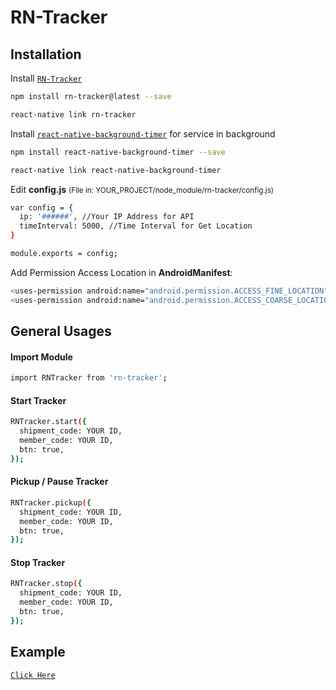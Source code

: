 # RN-Tracker

## Installation

Install [`RN-Tracker`](https://github.com/rizkyrnldy/RN-Tracker)
```sh
npm install rn-tracker@latest --save

react-native link rn-tracker
```
Install [`react-native-background-timer`](https://github.com/ocetnik/react-native-background-timer) for service in background 
```sh
npm install react-native-background-timer --save

react-native link react-native-background-timer
```
Edit <b>config.js</b> <small>(File in: YOUR_PROJECT/node_module/rn-tracker/config.js)</small>
```sh
var config = {
  ip: '######', //Your IP Address for API
  timeInterval: 5000, //Time Interval for Get Location
}

module.exports = config;
```

Add Permission Access Location in <b>AndroidManifest</b>:
```sh
<uses-permission android:name="android.permission.ACCESS_FINE_LOCATION" />
<uses-permission android:name="android.permission.ACCESS_COARSE_LOCATION" />
```

## General Usages
#### Import Module
```sh
import RNTracker from 'rn-tracker';
```

#### Start Tracker
```sh
RNTracker.start({
  shipment_code: YOUR ID,
  member_code: YOUR ID,
  btn: true,
});
```

#### Pickup / Pause Tracker
```sh
RNTracker.pickup({
  shipment_code: YOUR ID,
  member_code: YOUR ID,
  btn: true,
});
```


#### Stop Tracker
```sh
RNTracker.stop({
  shipment_code: YOUR ID,
  member_code: YOUR ID,
  btn: true,
});
```


## Example

[`Click Here`](https://github.com/rizkyrnldy/RN-Tracker/blob/master/example.js)


